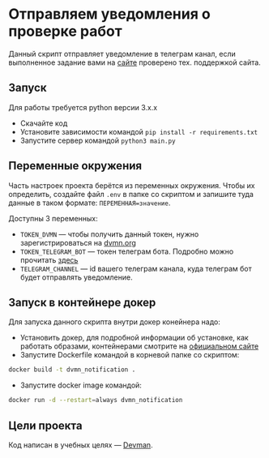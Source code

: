 # Отправляем уведомления о проверке работ

Данный скрипт отправляет уведомление в телеграм канал, если выполненное задание вами на [сайте](https://dvmn.org) проверено тех. поддержкой сайта.

## Запуск
Для работы требуется python версии 3.х.х
- Скачайте код
- Установите зависимости командой `pip install -r requirements.txt`
- Запустите сервер командой `python3 main.py`


## Переменные окружения

Часть настроек проекта берётся из переменных окружения. Чтобы их определить, создайте файл `.env` в папке со скриптом и запишите туда данные в таком формате: `ПЕРЕМЕННАЯ=значение`.

Доступны 3 переменных:
- `TOKEN_DVMN` — чтобы получить данный токен, нужно зарегистрироваться на [dvmn.org](https://dvmn.org)
- `TOKEN_TELEGRAM_BOT` — токен телеграм бота. Подробно можно прочитать [здесь](https://sendpulse.com/ru/knowledge-base/chatbot/telegram/create-telegram-chatbot#:~:text=%D0%9F%D0%B5%D1%80%D0%B5%D0%B9%D0%B4%D0%B8%D1%82%D0%B5%20%D0%BA%20%D0%B1%D0%BE%D1%82%D1%83%20%40BotFather%20%D0%B8,%D0%92%D1%8B%D0%B1%D0%B5%D1%80%D0%B8%D1%82%D0%B5%20%D0%B1%D0%BE%D1%82%D0%B0%2C%20%D0%BA%D0%BE%D1%82%D0%BE%D1%80%D0%BE%D0%B3%D0%BE%20%D0%BD%D1%83%D0%B6%D0%BD%D0%BE%20%D0%BF%D0%BE%D0%B4%D0%BA%D0%BB%D1%8E%D1%87%D0%B8%D1%82%D1%8C.)
- `TELEGRAM_CHANNEL` — id вашего телеграм канала, куда телеграм бот будет отправлять уведомление.

## Запуск в контейнере докер
Для запуска данного скрипта внутри докер конейнера надо:
- Установить докер, для подробной информации об установке, как работать образами, контейнерами смотрите на [официальном сайте](https://docs.docker.com)
- Запустите Dockerfile командой в корневой папке со скриптом:
```bash
docker build -t dvmn_notification .

```

- Запустите docker image командой:
```bash
docker run -d --restart=always dvmn_notification
```

## Цели проекта

Код написан в учебных целях — [Devman](https://dvmn.org).